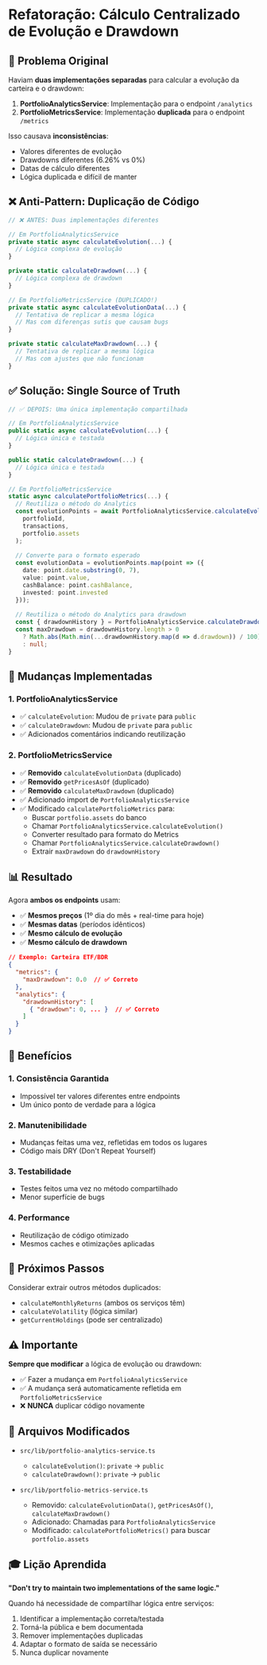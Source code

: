 # Refatoração: Cálculo Centralizado de Evolução e Drawdown

## 🎯 Problema Original

Haviam **duas implementações separadas** para calcular a evolução da carteira e o drawdown:

1. **PortfolioAnalyticsService**: Implementação para o endpoint `/analytics`
2. **PortfolioMetricsService**: Implementação **duplicada** para o endpoint `/metrics`

Isso causava **inconsistências**:
- Valores diferentes de evolução
- Drawdowns diferentes (6.26% vs 0%)
- Datas de cálculo diferentes
- Lógica duplicada e difícil de manter

## ❌ Anti-Pattern: Duplicação de Código

```typescript
// ❌ ANTES: Duas implementações diferentes

// Em PortfolioAnalyticsService
private static async calculateEvolution(...) {
  // Lógica complexa de evolução
}

private static calculateDrawdown(...) {
  // Lógica complexa de drawdown
}

// Em PortfolioMetricsService (DUPLICADO!)
private static async calculateEvolutionData(...) {
  // Tentativa de replicar a mesma lógica
  // Mas com diferenças sutis que causam bugs
}

private static calculateMaxDrawdown(...) {
  // Tentativa de replicar a mesma lógica
  // Mas com ajustes que não funcionam
}
```

## ✅ Solução: Single Source of Truth

```typescript
// ✅ DEPOIS: Uma única implementação compartilhada

// Em PortfolioAnalyticsService
public static async calculateEvolution(...) {
  // Lógica única e testada
}

public static calculateDrawdown(...) {
  // Lógica única e testada
}

// Em PortfolioMetricsService
static async calculatePortfolioMetrics(...) {
  // Reutiliza o método do Analytics
  const evolutionPoints = await PortfolioAnalyticsService.calculateEvolution(
    portfolioId,
    transactions,
    portfolio.assets
  );
  
  // Converte para o formato esperado
  const evolutionData = evolutionPoints.map(point => ({
    date: point.date.substring(0, 7),
    value: point.value,
    cashBalance: point.cashBalance,
    invested: point.invested
  }));
  
  // Reutiliza o método do Analytics para drawdown
  const { drawdownHistory } = PortfolioAnalyticsService.calculateDrawdown(evolutionPoints);
  const maxDrawdown = drawdownHistory.length > 0 
    ? Math.abs(Math.min(...drawdownHistory.map(d => d.drawdown)) / 100)
    : null;
}
```

## 🔄 Mudanças Implementadas

### 1. PortfolioAnalyticsService

- ✅ `calculateEvolution`: Mudou de `private` para `public`
- ✅ `calculateDrawdown`: Mudou de `private` para `public`
- ✅ Adicionados comentários indicando reutilização

### 2. PortfolioMetricsService

- ✅ **Removido** `calculateEvolutionData` (duplicado)
- ✅ **Removido** `getPricesAsOf` (duplicado)
- ✅ **Removido** `calculateMaxDrawdown` (duplicado)
- ✅ Adicionado import de `PortfolioAnalyticsService`
- ✅ Modificado `calculatePortfolioMetrics` para:
  - Buscar `portfolio.assets` do banco
  - Chamar `PortfolioAnalyticsService.calculateEvolution()`
  - Converter resultado para formato do Metrics
  - Chamar `PortfolioAnalyticsService.calculateDrawdown()`
  - Extrair `maxDrawdown` do `drawdownHistory`

## 📊 Resultado

Agora **ambos os endpoints** usam:
- ✅ **Mesmos preços** (1º dia do mês + real-time para hoje)
- ✅ **Mesmas datas** (períodos idênticos)
- ✅ **Mesmo cálculo de evolução**
- ✅ **Mesmo cálculo de drawdown**

```json
// Exemplo: Carteira ETF/BDR
{
  "metrics": {
    "maxDrawdown": 0.0  // ✅ Correto
  },
  "analytics": {
    "drawdownHistory": [
      { "drawdown": 0, ... }  // ✅ Correto
    ]
  }
}
```

## 🎯 Benefícios

### 1. Consistência Garantida
- Impossível ter valores diferentes entre endpoints
- Um único ponto de verdade para a lógica

### 2. Manutenibilidade
- Mudanças feitas uma vez, refletidas em todos os lugares
- Código mais DRY (Don't Repeat Yourself)

### 3. Testabilidade
- Testes feitos uma vez no método compartilhado
- Menor superfície de bugs

### 4. Performance
- Reutilização de código otimizado
- Mesmos caches e otimizações aplicadas

## 🚀 Próximos Passos

Considerar extrair outros métodos duplicados:
- `calculateMonthlyReturns` (ambos os serviços têm)
- `calculateVolatility` (lógica similar)
- `getCurrentHoldings` (pode ser centralizado)

## ⚠️ Importante

**Sempre que modificar** a lógica de evolução ou drawdown:
- ✅ Fazer a mudança em `PortfolioAnalyticsService`
- ✅ A mudança será automaticamente refletida em `PortfolioMetricsService`
- ❌ **NUNCA** duplicar código novamente

## 📝 Arquivos Modificados

- `src/lib/portfolio-analytics-service.ts`
  - `calculateEvolution()`: `private` → `public`
  - `calculateDrawdown()`: `private` → `public`
  
- `src/lib/portfolio-metrics-service.ts`
  - Removido: `calculateEvolutionData()`, `getPricesAsOf()`, `calculateMaxDrawdown()`
  - Adicionado: Chamadas para `PortfolioAnalyticsService`
  - Modificado: `calculatePortfolioMetrics()` para buscar `portfolio.assets`

## 🎓 Lição Aprendida

**"Don't try to maintain two implementations of the same logic."**

Quando há necessidade de compartilhar lógica entre serviços:
1. Identificar a implementação correta/testada
2. Torná-la pública e bem documentada
3. Remover implementações duplicadas
4. Adaptar o formato de saída se necessário
5. Nunca duplicar novamente

